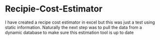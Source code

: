 # Recipie-Cost-Estimator
I have created a recipe cost estimator in excel but this was just a test using static information.  Naturally the next step was to pull the data from a dynamic database to make sure this estimation tool is up to date
